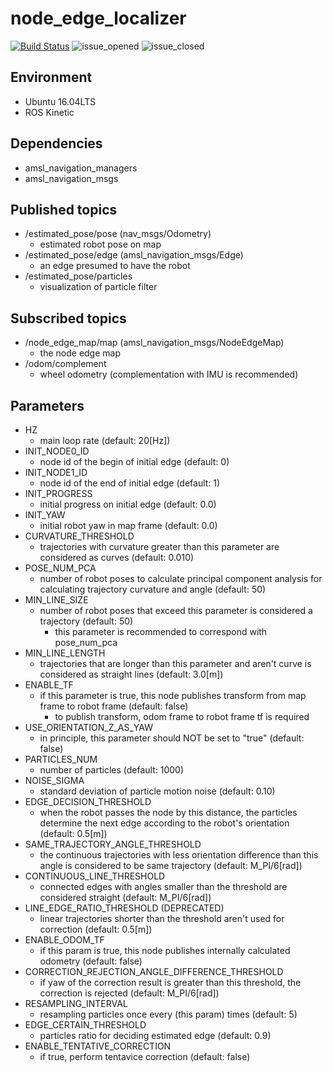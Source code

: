 # node_edge_localizer
[![Build Status](https://travis-ci.org/amslabtech/node_edge_localizer.svg?branch=master)](https://travis-ci.org/amslabtech/node_edge_localizer)
![issue_opened](https://img.shields.io/github/issues/amslabtech/node_edge_localizer.svg)
![issue_closed](https://img.shields.io/github/issues-closed/amslabtech/node_edge_localizer.svg)

## Environment
- Ubuntu 16.04LTS
- ROS Kinetic

## Dependencies
- amsl_navigation_managers
- amsl_navigation_msgs

## Published topics
- /estimated_pose/pose (nav_msgs/Odometry)
  - estimated robot pose on map
- /estimated_pose/edge (amsl_navigation_msgs/Edge)
  - an edge presumed to have the robot
- /estimated_pose/particles
  - visualization of particle filter
## Subscribed topics
- /node_edge_map/map (amsl_navigation_msgs/NodeEdgeMap)
  - the node edge map
- /odom/complement
  - wheel odometry (complementation with IMU is recommended)

## Parameters
- HZ
  - main loop rate (default: 20[Hz])
- INIT_NODE0_ID
  - node id of the begin of initial edge (default: 0)
- INIT_NODE1_ID
  - node id of the end of initial edge (default: 1)
- INIT_PROGRESS
  - initial progress on initial edge (default: 0.0)
- INIT_YAW
  - initial robot yaw in map frame (default: 0.0)
- CURVATURE_THRESHOLD
  - trajectories with curvature greater than this parameter are considered as curves (default: 0.010)
- POSE_NUM_PCA
  - number of robot poses to calculate principal component analysis for calculating trajectory curvature and angle (default: 50)
- MIN_LINE_SIZE
  - number of robot poses that exceed this parameter is considered a trajectory (default: 50)
    - this parameter is recommended to correspond with pose_num_pca
- MIN_LINE_LENGTH
  - trajectories that are longer than this parameter and aren't curve is considered as straight lines (default: 3.0[m])
- ENABLE_TF
  - if this parameter is true, this node publishes transform from map frame to robot frame (default: false)
    - to publish transform, odom frame to robot frame tf is required
- USE_ORIENTATION_Z_AS_YAW
  - in principle, this parameter should NOT be set to "true" (default: false)
- PARTICLES_NUM
  - number of particles (default: 1000)
- NOISE_SIGMA
  - standard deviation of particle motion noise (default: 0.10)
- EDGE_DECISION_THRESHOLD
  - when the robot passes the node by this distance, the particles determine the next edge according to the robot's orientation (default: 0.5[m])
- SAME_TRAJECTORY_ANGLE_THRESHOLD
  - the continuous trajectories with less orientation difference than this angle is considered to be same trajectory (default: M_PI/6[rad])
- CONTINUOUS_LINE_THRESHOLD
  - connected edges with angles smaller than the threshold are considered straight (default: M_PI/6[rad])
- LINE_EDGE_RATIO_THRESHOLD (DEPRECATED)
  - linear trajectories shorter than the threshold aren't used for correction (default: 0.5[m])
- ENABLE_ODOM_TF
  - if this param is true, this node publishes internally calculated odometry (default: false)
- CORRECTION_REJECTION_ANGLE_DIFFERENCE_THRESHOLD
  - if yaw of the correction result is greater than this threshold, the correction is rejected (default: M_PI/6[rad])
- RESAMPLING_INTERVAL
  - resampling particles once every (this param) times (default: 5)
- EDGE_CERTAIN_THRESHOLD
  - particles ratio for deciding estimated edge (default: 0.9)
- ENABLE_TENTATIVE_CORRECTION
  - if true, perform tentavice correction (default: false)
